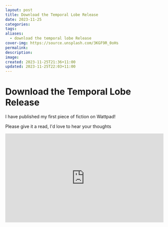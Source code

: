 ```yaml
---
layout: post
title: Download the Temporal Lobe Release
date: 2023-11-25
categories: 
tags: 
aliases:
  - download the temporal lobe Release
cover-img: https://source.unsplash.com/3KGF9R_0oHs
permalink: 
description: 
image: 
created: 2023-11-25T21:36+11:00
updated: 2023-11-25T22:03+11:00
---
```

# Download the Temporal Lobe Release
I have published my first piece of fiction on Wattpad!

Please give it a read, I'd love to hear your thoughts
<iframe width="500" height="280" frameborder="0" allowfullscreen="" src="https://embed.wattpad.com/story/356913796" ></iframe>
